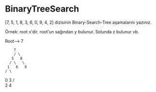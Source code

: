 # BinaryTreeSearch

[7, 5, 1, 8, 3, 6, 0, 9, 4, 2] dizisinin Binary-Search-Tree aşamalarını yazınız.

Örnek: root x'dir. root'un sağından y bulunur. Solunda z bulunur vb.

Root--> 7

        7
        / \
       5   8
      / \   \
     1   6   9
    / \
   0   3
      / \
     2   4
